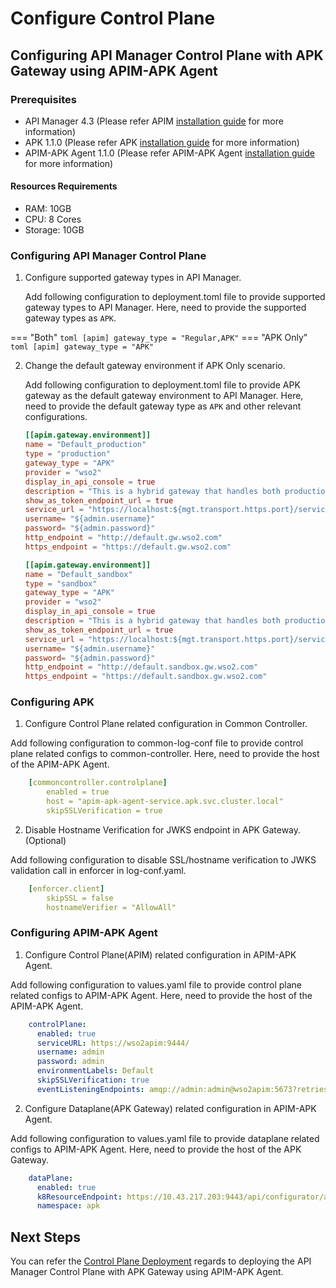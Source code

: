 # Configure Control Plane

## Configuring API Manager Control Plane with APK Gateway using APIM-APK Agent

### Prerequisites
- API Manager 4.3 (Please refer APIM [installation guide](https://apim.docs.wso2.com/en/latest/install-and-setup/install/installation-prerequisites/) for more information)
- APK 1.1.0 (Please refer APK [installation guide](https://apk.docs.wso2.com/en/latest/install-and-setup/installation-prerequisites/) for more information)
- APIM-APK Agent 1.1.0 (Please refer APIM-APK Agent [installation guide](https://apk.docs.wso2.com/en/latest/install-and-setup/install/installation-prerequisites/) for more information)

#### Resources Requirements
- RAM: 10GB
- CPU: 8 Cores
- Storage: 10GB

### Configuring API Manager Control Plane

1.  Configure supported gateway types in API Manager.

    Add following configuration to deployment.toml file to provide supported gateway types to API Manager. Here, need to provide the supported gateway types as `APK`.

=== "Both"
    ``` toml
        [apim]
        gateway_type = "Regular,APK"
    ```
=== "APK Only"
    ``` toml
        [apim]
        gateway_type = "APK"
    ```

2. Change the default gateway environment if APK Only scenario.

    Add following configuration to deployment.toml file to provide APK gateway as the default gateway environment to API Manager. Here, need to provide the default gateway type as `APK` and other relevant configurations.

    ``` toml
    [[apim.gateway.environment]]
    name = "Default_production"
    type = "production"
    gateway_type = "APK"
    provider = "wso2"
    display_in_api_console = true
    description = "This is a hybrid gateway that handles both production and sandbox token traffic."
    show_as_token_endpoint_url = true
    service_url = "https://localhost:${mgt.transport.https.port}/services/"
    username= "${admin.username}"
    password= "${admin.password}"
    http_endpoint = "http://default.gw.wso2.com"
    https_endpoint = "https://default.gw.wso2.com"

    [[apim.gateway.environment]]
    name = "Default_sandbox"
    type = "sandbox"
    gateway_type = "APK"
    provider = "wso2"
    display_in_api_console = true
    description = "This is a hybrid gateway that handles both production and sandbox token traffic."
    show_as_token_endpoint_url = true
    service_url = "https://localhost:${mgt.transport.https.port}/services/"
    username= "${admin.username}"
    password= "${admin.password}"
    http_endpoint = "http://default.sandbox.gw.wso2.com"
    https_endpoint = "https://default.sandbox.gw.wso2.com"
    ```

### Configuring APK

1. Configure Control Plane related configuration in Common Controller.

Add following configuration to common-log-conf file to provide control plane related configs to common-controller. Here, need to provide the host of the APIM-APK Agent.

``` yaml
    [commoncontroller.controlplane]
        enabled = true
        host = "apim-apk-agent-service.apk.svc.cluster.local"
        skipSSLVerification = true
```

2. Disable Hostname Verification for JWKS endpoint in APK Gateway.(Optional)

Add following configuration to disable SSL/hostname verification to JWKS validation call in enforcer in log-conf.yaml.
    
``` yaml
    [enforcer.client]
        skipSSL = false
        hostnameVerifier = "AllowAll"
```

### Configuring APIM-APK Agent

1. Configure Control Plane(APIM) related configuration in APIM-APK Agent.

Add following configuration to values.yaml file to provide control plane related configs to APIM-APK Agent. Here, need to provide the host of the APIM-APK Agent.

``` yaml
    controlPlane:
      enabled: true
      serviceURL: https://wso2apim:9444/
      username: admin
      password: admin
      environmentLabels: Default
      skipSSLVerification: true
      eventListeningEndpoints: amqp://admin:admin@wso2apim:5673?retries='10'&connectdelay='30'
```

2. Configure Dataplane(APK Gateway) related configuration in APIM-APK Agent.

Add following configuration to values.yaml file to provide dataplane related configs to APIM-APK Agent. Here, need to provide the host of the APK Gateway.

``` yaml
    dataPlane:
      enabled: true
      k8ResourceEndpoint: https://10.43.217.203:9443/api/configurator/apis/generate-k8s-resources
      namespace: apk
```

## Next Steps

You can refer the [Control Plane Deployment](../control-plane/control-plane-deployment.md) regards to deploying the API Manager Control Plane with APK Gateway using APIM-APK Agent.